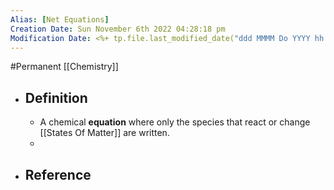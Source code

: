 ```yaml
---
Alias: [Net Equations]
Creation Date: Sun November 6th 2022 04:28:18 pm 
Modification Date: <%+ tp.file.last_modified_date("ddd MMMM Do YYYY hh:mm:ss a") %>
---
```

#Permanent [[Chemistry]]

- ## Definition
	- A chemical **equation** where only the species that react or change [[States Of Matter]] are written.
	- 
- ## Reference